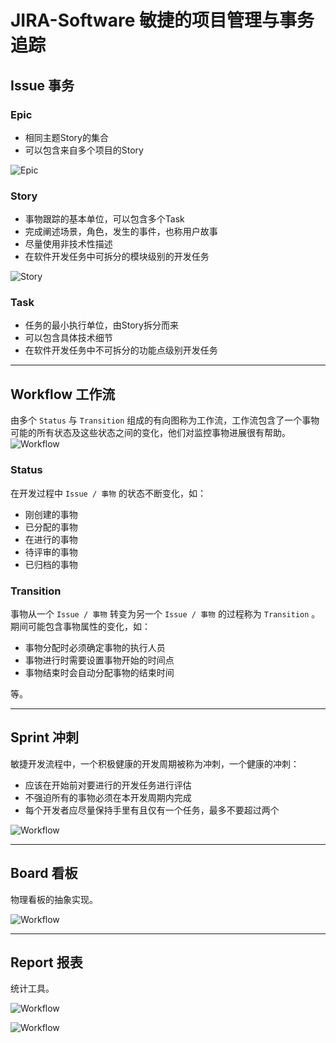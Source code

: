 # JIRA-Software 敏捷的项目管理与事务追踪
## Issue 事务
### Epic
- 相同主题Story的集合
- 可以包含来自多个项目的Story

![Epic](../../../issue_epic_story.png)

### Story
- 事物跟踪的基本单位，可以包含多个Task
- 完成阐述场景，角色，发生的事件，也称用户故事
- 尽量使用非技术性描述
- 在软件开发任务中可拆分的模块级别的开发任务

![Story](/pics/guide_team_jira/issue_story_task.png)

### Task
- 任务的最小执行单位，由Story拆分而来
- 可以包含具体技术细节
- 在软件开发任务中不可拆分的功能点级别开发任务

---

## Workflow 工作流

由多个 ```Status``` 与 ```Transition``` 组成的有向图称为工作流，工作流包含了一个事物可能的所有状态及这些状态之间的变化，他们对监控事物进展很有帮助。
![Workflow](/pics/guide_team_jira/workflow.png)

### Status
在开发过程中 ```Issue / 事物``` 的状态不断变化，如：
- 刚创建的事物
- 已分配的事物
- 在进行的事物
- 待评审的事物
- 已归档的事物

### Transition
事物从一个 ```Issue / 事物``` 转变为另一个 ```Issue / 事物``` 的过程称为 ```Transition``` 。期间可能包含事物属性的变化，如：
- 事物分配时必须确定事物的执行人员
- 事物进行时需要设置事物开始的时间点
- 事物结束时会自动分配事物的结束时间

等。

---

## Sprint 冲刺
敏捷开发流程中，一个积极健康的开发周期被称为冲刺，一个健康的冲刺：
- 应该在开始前对要进行的开发任务进行评估
- 不强迫所有的事物必须在本开发周期内完成
- 每个开发者应尽量保持手里有且仅有一个任务，最多不要超过两个

![Workflow](/pics/guide_team_jira/sprint_backlog.png)

---

## Board 看板
物理看板的抽象实现。

![Workflow](/pics/guide_team_jira/board.png)

---

## Report 报表
统计工具。

![Workflow](/pics/guide_team_jira/report_all.png)

![Workflow](/pics/guide_team_jira/report_assignees.png)
